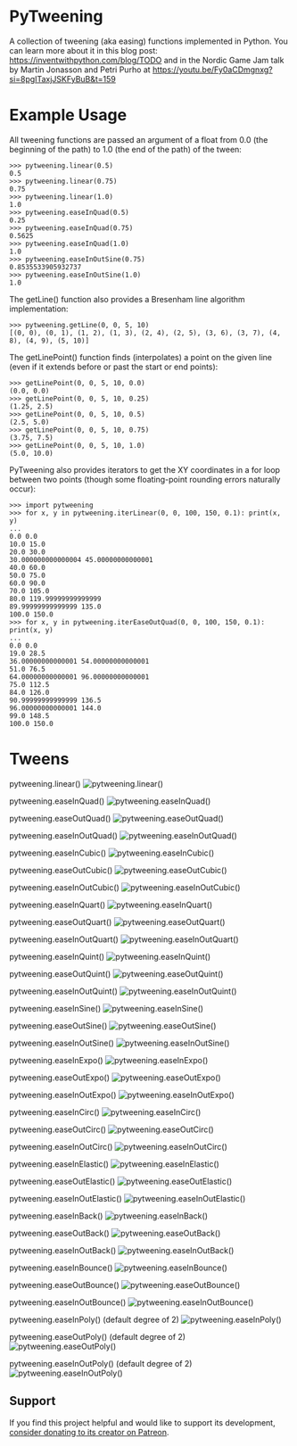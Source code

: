 PyTweening
==========

A collection of tweening (aka easing) functions implemented in Python. You can learn more about it in this blog post: https://inventwithpython.com/blog/TODO and in the Nordic Game Jam talk by Martin Jonasson and Petri Purho at https://youtu.be/Fy0aCDmgnxg?si=8pgITaxjJSKFyBuB&t=159

Example Usage
=============

All tweening functions are passed an argument of a float from 0.0 (the beginning of the path) to 1.0 (the end of the path) of the tween:

    >>> pytweening.linear(0.5)
    0.5
    >>> pytweening.linear(0.75)
    0.75
    >>> pytweening.linear(1.0)
    1.0
    >>> pytweening.easeInQuad(0.5)
    0.25
    >>> pytweening.easeInQuad(0.75)
    0.5625
    >>> pytweening.easeInQuad(1.0)
    1.0
    >>> pytweening.easeInOutSine(0.75)
    0.8535533905932737
    >>> pytweening.easeInOutSine(1.0)
    1.0

The getLine() function also provides a Bresenham line algorithm implementation:

    >>> pytweening.getLine(0, 0, 5, 10)
    [(0, 0), (0, 1), (1, 2), (1, 3), (2, 4), (2, 5), (3, 6), (3, 7), (4, 8), (4, 9), (5, 10)]

The getLinePoint() function finds (interpolates) a point on the given line (even if it extends before or past the start or end points):

    >>> getLinePoint(0, 0, 5, 10, 0.0)
    (0.0, 0.0)
    >>> getLinePoint(0, 0, 5, 10, 0.25)
    (1.25, 2.5)
    >>> getLinePoint(0, 0, 5, 10, 0.5)
    (2.5, 5.0)
    >>> getLinePoint(0, 0, 5, 10, 0.75)
    (3.75, 7.5)
    >>> getLinePoint(0, 0, 5, 10, 1.0)
    (5.0, 10.0)

PyTweening also provides iterators to get the XY coordinates in a for loop between two points (though some floating-point rounding errors naturally occur):

    >>> import pytweening
    >>> for x, y in pytweening.iterLinear(0, 0, 100, 150, 0.1): print(x, y)
    ...
    0.0 0.0
    10.0 15.0
    20.0 30.0
    30.000000000000004 45.00000000000001
    40.0 60.0
    50.0 75.0
    60.0 90.0
    70.0 105.0
    80.0 119.99999999999999
    89.99999999999999 135.0
    100.0 150.0
    >>> for x, y in pytweening.iterEaseOutQuad(0, 0, 100, 150, 0.1): print(x, y)
    ...
    0.0 0.0
    19.0 28.5
    36.00000000000001 54.00000000000001
    51.0 76.5
    64.00000000000001 96.00000000000001
    75.0 112.5
    84.0 126.0
    90.99999999999999 136.5
    96.00000000000001 144.0
    99.0 148.5
    100.0 150.0


Tweens
======

pytweening.linear()
![pytweening.linear()](https://raw.githubusercontent.com/asweigart/pytweening/master/docs/tweenGraphLinear.png)

pytweening.easeInQuad()
![pytweening.easeInQuad()](https://raw.githubusercontent.com/asweigart/pytweening/master/docs/tweenGraphEaseInQuad.png)

pytweening.easeOutQuad()
![pytweening.easeOutQuad()](https://raw.githubusercontent.com/asweigart/pytweening/master/docs/tweenGraphEaseOutQuad.png)

pytweening.easeInOutQuad()
![pytweening.easeInOutQuad()](https://raw.githubusercontent.com/asweigart/pytweening/master/docs/tweenGraphEaseInOutQuad.png)

pytweening.easeInCubic()
![pytweening.easeInCubic()](https://raw.githubusercontent.com/asweigart/pytweening/master/docs/tweenGraphEaseInCubic.png)

pytweening.easeOutCubic()
![pytweening.easeOutCubic()](https://raw.githubusercontent.com/asweigart/pytweening/master/docs/tweenGraphEaseOutCubic.png)

pytweening.easeInOutCubic()
![pytweening.easeInOutCubic()](https://raw.githubusercontent.com/asweigart/pytweening/master/docs/tweenGraphEaseInOutCubic.png)

pytweening.easeInQuart()
![pytweening.easeInQuart()](https://raw.githubusercontent.com/asweigart/pytweening/master/docs/tweenGraphEaseInQuart.png)

pytweening.easeOutQuart()
![pytweening.easeOutQuart()](https://raw.githubusercontent.com/asweigart/pytweening/master/docs/tweenGraphEaseOutQuart.png)

pytweening.easeInOutQuart()
![pytweening.easeInOutQuart()](https://raw.githubusercontent.com/asweigart/pytweening/master/docs/tweenGraphEaseInOutQuart.png)

pytweening.easeInQuint()
![pytweening.easeInQuint()](https://raw.githubusercontent.com/asweigart/pytweening/master/docs/tweenGraphEaseInQuint.png)

pytweening.easeOutQuint()
![pytweening.easeOutQuint()](https://raw.githubusercontent.com/asweigart/pytweening/master/docs/tweenGraphEaseOutQuint.png)

pytweening.easeInOutQuint()
![pytweening.easeInOutQuint()](https://raw.githubusercontent.com/asweigart/pytweening/master/docs/tweenGraphEaseInOutQuint.png)

pytweening.easeInSine()
![pytweening.easeInSine()](https://raw.githubusercontent.com/asweigart/pytweening/master/docs/tweenGraphEaseInSine.png)

pytweening.easeOutSine()
![pytweening.easeOutSine()](https://raw.githubusercontent.com/asweigart/pytweening/master/docs/tweenGraphEaseOutSine.png)

pytweening.easeInOutSine()
![pytweening.easeInOutSine()](https://raw.githubusercontent.com/asweigart/pytweening/master/docs/tweenGraphEaseInOutSine.png)

pytweening.easeInExpo()
![pytweening.easeInExpo()](https://raw.githubusercontent.com/asweigart/pytweening/master/docs/tweenGraphEaseInExpo.png)

pytweening.easeOutExpo()
![pytweening.easeOutExpo()](https://raw.githubusercontent.com/asweigart/pytweening/master/docs/tweenGraphEaseOutExpo.png)

pytweening.easeInOutExpo()
![pytweening.easeInOutExpo()](https://raw.githubusercontent.com/asweigart/pytweening/master/docs/tweenGraphEaseInOutExpo.png)

pytweening.easeInCirc()
![pytweening.easeInCirc()](https://raw.githubusercontent.com/asweigart/pytweening/master/docs/tweenGraphEaseInCirc.png)

pytweening.easeOutCirc()
![pytweening.easeOutCirc()](https://raw.githubusercontent.com/asweigart/pytweening/master/docs/tweenGraphEaseOutCirc.png)

pytweening.easeInOutCirc()
![pytweening.easeInOutCirc()](https://raw.githubusercontent.com/asweigart/pytweening/master/docs/tweenGraphEaseInOutCirc.png)

pytweening.easeInElastic()
![pytweening.easeInElastic()](https://raw.githubusercontent.com/asweigart/pytweening/master/docs/tweenGraphEaseInElastic.png)

pytweening.easeOutElastic()
![pytweening.easeOutElastic()](https://raw.githubusercontent.com/asweigart/pytweening/master/docs/tweenGraphEaseOutElastic.png)

pytweening.easeInOutElastic()
![pytweening.easeInOutElastic()](https://raw.githubusercontent.com/asweigart/pytweening/master/docs/tweenGraphEaseInOutElastic.png)

pytweening.easeInBack()
![pytweening.easeInBack()](https://raw.githubusercontent.com/asweigart/pytweening/master/docs/tweenGraphEaseInBack.png)

pytweening.easeOutBack()
![pytweening.easeOutBack()](https://raw.githubusercontent.com/asweigart/pytweening/master/docs/tweenGraphEaseOutBack.png)

pytweening.easeInOutBack()
![pytweening.easeInOutBack()](https://raw.githubusercontent.com/asweigart/pytweening/master/docs/tweenGraphEaseInOutBack.png)

pytweening.easeInBounce()
![pytweening.easeInBounce()](https://raw.githubusercontent.com/asweigart/pytweening/master/docs/tweenGraphEaseInBounce.png)

pytweening.easeOutBounce()
![pytweening.easeOutBounce()](https://raw.githubusercontent.com/asweigart/pytweening/master/docs/tweenGraphEaseOutBounce.png)

pytweening.easeInOutBounce()
![pytweening.easeInOutBounce()](https://raw.githubusercontent.com/asweigart/pytweening/master/docs/tweenGraphEaseInOutBounce.png)

pytweening.easeInPoly() (default degree of 2)
![pytweening.easeInPoly()](https://raw.githubusercontent.com/asweigart/pytweening/master/docs/tweenGraphEaseInPoly.png)

pytweening.easeOutPoly() (default degree of 2)
![pytweening.easeOutPoly()](https://raw.githubusercontent.com/asweigart/pytweening/master/docs/tweenGraphEaseOutPoly.png)

pytweening.easeInOutPoly() (default degree of 2)
![pytweening.easeInOutPoly()](https://raw.githubusercontent.com/asweigart/pytweening/master/docs/tweenGraphEaseInOutPoly.png)


Support
-------

If you find this project helpful and would like to support its development, [consider donating to its creator on Patreon](https://www.patreon.com/AlSweigart).

